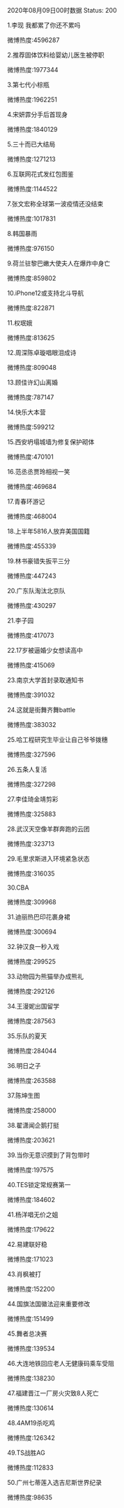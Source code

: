 2020年08月09日00时数据
Status: 200

1.李现 我都累了你还不累吗

微博热度:4596287

2.推荐固体饮料给婴幼儿医生被停职

微博热度:1977344

3.第七代小棕瓶

微博热度:1962251

4.宋妍霏分手后首现身

微博热度:1840129

5.三十而已大结局

微博热度:1271213

6.互联网花式发红包图鉴

微博热度:1144522

7.张文宏称全球第一波疫情还没结束

微博热度:1017831

8.韩国暴雨

微博热度:976150

9.荷兰驻黎巴嫩大使夫人在爆炸中身亡

微博热度:859802

10.iPhone12或支持北斗导航

微博热度:822871

11.权珉娥

微博热度:813625

12.周深陈卓璇唱眼泪成诗

微博热度:809048

13.顾佳许幻山离婚

微博热度:787147

14.快乐大本营

微博热度:599212

15.西安坍塌城墙为修复保护砌体

微博热度:470101

16.范丞丞贾玲相视一笑

微博热度:469684

17.青春环游记

微博热度:468004

18.上半年5816人放弃美国国籍

微博热度:455339

19.林书豪错失扳平三分

微博热度:447243

20.广东队淘汰北京队

微博热度:430297

21.李子园

微博热度:417073

22.17岁被逼婚少女想读高中

微博热度:415069

23.南京大学首封录取通知书

微博热度:391032

24.这就是街舞齐舞battle

微博热度:383032

25.哈工程研究生毕业让自己爷爷拨穗

微博热度:327596

26.五条人复活

微博热度:327298

27.李佳琦金靖剪彩

微博热度:325883

28.武汉天空像羊群奔跑的云团

微博热度:323713

29.毛里求斯进入环境紧急状态

微博热度:316035

30.CBA

微博热度:309968

31.迪丽热巴印花裹身裙

微博热度:300694

32.钟汉良一秒入戏

微博热度:299525

33.动物园为熊猫举办成熊礼

微博热度:292126

34.王漫妮出国留学

微博热度:287563

35.乐队的夏天

微博热度:284044

36.明日之子

微博热度:263588

37.陈坤生图

微博热度:258000

38.翟潇闻企鹅打挺

微博热度:203621

39.当你无意识摸到了背包带时

微博热度:197575

40.TES锁定常规赛第一

微博热度:184602

41.杨洋唱无价之姐

微博热度:179622

42.易建联好稳

微博热度:171023

43.肖枫被打

微博热度:152200

44.国旗法国徽法迎来重要修改

微博热度:151499

45.舞者总决赛

微博热度:139534

46.大连地铁回应老人无健康码乘车受阻

微博热度:138230

47.福建晋江一厂房火灾致8人死亡

微博热度:130614

48.4AM19杀吃鸡

微博热度:126342

49.TS战胜AG

微博热度:112833

50.广州七蒂莲入选吉尼斯世界纪录

微博热度:98635

